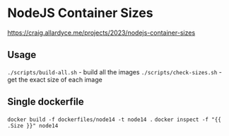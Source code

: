 # NodeJS Container Sizes

https://craig.allardyce.me/projects/2023/nodejs-container-sizes

## Usage

`./scripts/build-all.sh` - build all the images
`./scripts/check-sizes.sh` - get the exact size of each image

## Single dockerfile

`docker build -f dockerfiles/node14 -t node14 .`
`docker inspect -f "{{ .Size }}" node14`
